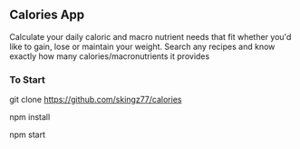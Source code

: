 ## Calories App

Calculate your daily caloric and macro nutrient needs that fit whether you'd like to gain, lose or maintain your weight. Search any recipes and know exactly how many calories/macronutrients it provides 

### To Start
git clone https://github.com/skingz77/calories

npm install

npm start

